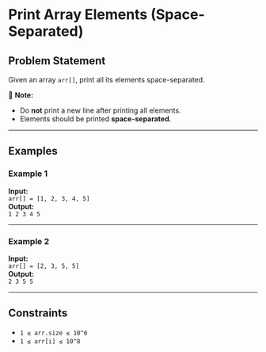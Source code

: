 # Print Array Elements (Space-Separated)

## Problem Statement

Given an array `arr[]`, print all its elements space-separated.

📝 **Note:**  
- Do **not** print a new line after printing all elements.  
- Elements should be printed **space-separated**.

---

## Examples

### Example 1

**Input:**  
`arr[] = [1, 2, 3, 4, 5]`  
**Output:**  
`1 2 3 4 5`

---

### Example 2

**Input:**  
`arr[] = [2, 3, 5, 5]`  
**Output:**  
`2 3 5 5`

---

## Constraints

- `1 ≤ arr.size ≤ 10^6`  
- `1 ≤ arr[i] ≤ 10^8`
